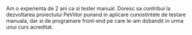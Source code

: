 Am o experienta de 2 ani ca si tester manual. Doresc sa contribui la dezvoltarea proiectului PeViitor punand in aplicare cunostintele de testare manuala, dar si de programare front-end pe care le-am dobandit in urma unui curs acreditat.
